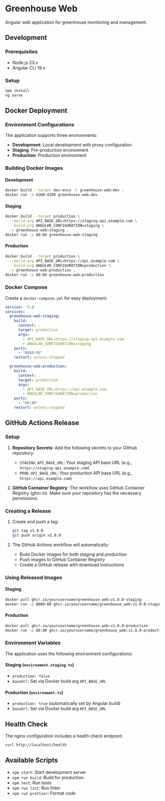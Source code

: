 # Greenhouse Web

Angular web application for greenhouse monitoring and management.

## Development

### Prerequisites
- Node.js 23.x
- Angular CLI 19.x

### Setup
```bash
npm install
ng serve
```

## Docker Deployment

### Environment Configurations

The application supports three environments:
- **Development**: Local development with proxy configuration
- **Staging**: Pre-production environment
- **Production**: Production environment

### Building Docker Images

#### Development
```bash
docker build --target dev-envs -t greenhouse-web:dev .
docker run -p 4200:4200 greenhouse-web:dev
```

#### Staging
```bash
docker build --target production \
  --build-arg API_BASE_URL=https://staging-api.example.com \
  --build-arg ANGULAR_CONFIGURATION=staging \
  -t greenhouse-web:staging .
docker run -p 80:80 greenhouse-web:staging
```

#### Production
```bash
docker build --target production \
  --build-arg API_BASE_URL=https://api.example.com \
  --build-arg ANGULAR_CONFIGURATION=production \
  -t greenhouse-web:production .
docker run -p 80:80 greenhouse-web:production
```

### Docker Compose

Create a `docker-compose.yml` for easy deployment:

```yaml
version: '3.8'
services:
  greenhouse-web-staging:
    build:
      context: .
      target: production
      args:
        - API_BASE_URL=https://staging-api.example.com
        - ANGULAR_CONFIGURATION=staging
    ports:
      - "8080:80"
    restart: unless-stopped

  greenhouse-web-production:
    build:
      context: .
      target: production
      args:
        - API_BASE_URL=https://api.example.com
        - ANGULAR_CONFIGURATION=production
    ports:
      - "80:80"
    restart: unless-stopped
```

## GitHub Actions Release

### Setup

1. **Repository Secrets**: Add the following secrets to your GitHub repository:
   - `STAGING_API_BASE_URL`: Your staging API base URL (e.g., `https://staging-api.example.com`)
   - `PROD_API_BASE_URL`: Your production API base URL (e.g., `https://api.example.com`)

2. **GitHub Container Registry**: The workflow uses GitHub Container Registry (ghcr.io). Make sure your repository has the necessary permissions.

### Creating a Release

1. Create and push a tag:
   ```bash
   git tag v1.0.0
   git push origin v1.0.0
   ```

2. The GitHub Actions workflow will automatically:
   - Build Docker images for both staging and production
   - Push images to GitHub Container Registry
   - Create a GitHub release with download instructions

### Using Released Images

#### Staging
```bash
docker pull ghcr.io/yourusername/greenhouse_web:v1.0.0-staging
docker run -p 8080:80 ghcr.io/yourusername/greenhouse_web:v1.0.0-staging
```

#### Production
```bash
docker pull ghcr.io/yourusername/greenhouse_web:v1.0.0-production
docker run -p 80:80 ghcr.io/yourusername/greenhouse_web:v1.0.0-production
```

### Environment Variables

The application uses the following environment configurations:

#### Staging (`environment.staging.ts`)
- `production: false`
- `baseUrl`: Set via Docker build arg `API_BASE_URL`

#### Production (`environment.ts`)
- `production: true` (automatically set by Angular build)
- `baseUrl`: Set via Docker build arg `API_BASE_URL`

## Health Check

The nginx configuration includes a health check endpoint:
```bash
curl http://localhost/health
```

## Available Scripts

- `npm start`: Start development server
- `npm run build`: Build for production
- `npm test`: Run tests
- `npm run lint`: Run linter
- `npm run prettier`: Format code
